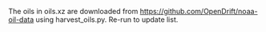 The oils in oils.xz are downloaded from https://github.com/OpenDrift/noaa-oil-data using harvest_oils.py. Re-run to update list.
